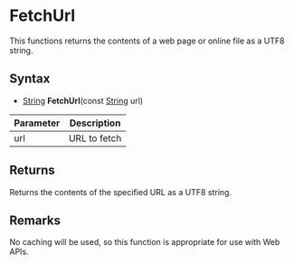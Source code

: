 # FetchUrl

This functions returns the contents of a web page or online file as a UTF8 string.

## Syntax

- [String](String.md) **FetchUrl**(const [String](String.md) url)

| Parameter | Description |
|---|---|
| url | URL to fetch |

## Returns

Returns the contents of the specified URL as a UTF8 string.

## Remarks

No caching will be used, so this function is appropriate for use with Web APIs.

